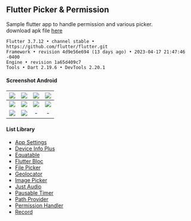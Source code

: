 ## Flutter Picker & Permission ##

Sample flutter app to handle permission and various picker.  
download apk file [here](https://www.dropbox.com/s/kvqixvmm7qgtx3m)  

```
Flutter 3.7.12 • channel stable • https://github.com/flutter/flutter.git
Framework • revision 4d9e56e694 (13 days ago) • 2023-04-17 21:47:46 -0400
Engine • revision 1a65d409c7
Tools • Dart 2.19.6 • DevTools 2.20.1
```

#### Screenshot Android ####
| ![](https://images2.imgbox.com/ba/f0/O6rAP5Ob_o.png) | ![](https://i.imgur.com/eMlLJTW.png) | ![](https://images2.imgbox.com/51/6b/7A5aAWXx_o.png) | ![](https://i.imgur.com/i8qbRLt.png) |
|:-----:|:-----:|:-----:|:-----:|
| ![](https://images2.imgbox.com/08/e4/vRfkypHQ_o.png) | ![](https://i.imgur.com/kBX64w4.png) | ![](https://images2.imgbox.com/25/58/XhIyipux_o.png) | ![](https://images2.imgbox.com/83/fe/lamReEQj_o.png) |
| ![](https://i.imgur.com/sPcuSDV.png) | ![](https://i.imgur.com/rmpjZDy.png) | - | - |

#### List Library ####
- [App Settings](https://pub.dev/packages/app_settings)
- [Device Info Plus](https://pub.dev/packages/device_info_plus)
- [Equatable](https://pub.dev/packages/equatable)
- [Flutter Bloc](https://pub.dev/packages/flutter_bloc)
- [File Picker](https://pub.dev/packages/file_picker)
- [Geolocator](https://pub.dev/packages/geolocator)
- [Image Picker](https://pub.dev/packages/image_picker)
- [Just Audio](https://pub.dev/packages/just_audio)
- [Pausable Timer](https://pub.dev/packages/pausable_timer)
- [Path Provider](https://pub.dev/packages/path_provider)
- [Permission Handler](https://pub.dev/packages/permission_handler)
- [Record](https://pub.dev/packages/record)
